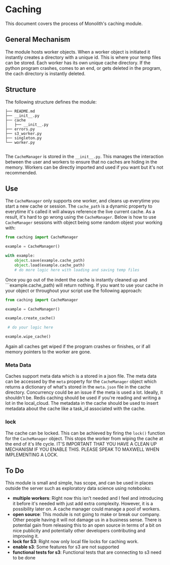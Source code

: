 # Caching
This document covers the process of Monolith's caching module. 

## General Mechanism 
The module hosts worker objects. When a worker object is initiated it instantly creates a directory with a unique id. This is where your temp files can be stored. Each worker has its own unique cache directory. If the python program crashes, comes to an end, or gets deleted in the program, the cach directory is instantly deleted. 

## Structure
The following structure defines the module:

```
├── README.md
├── __init__.py
├── cache
│   ├── __init__.py
├── errors.py
├── s3_worker.py
├── singleton.py
└── worker.py


```
The ```CacheManager``` is stored in the ```__init__.py```. This manages the interaction between the user and workers to ensure that no caches are hiding in the memory. Workers can be directly imported and used if you want but it's not recommended. 

## Use
The ```CacheManager``` only supports one worker, and cleans up everytime you start a new cache or session. The ```cache_path``` is a dynamic property to everytime it's called it will always reference the live current cache. As a result, it's hard to go wrong using the ```CacheManager```. Below is how to use ```CacheManager``` sessions with object being some random objest your working with:

```python
from caching import CacheManager

example = CacheManager()

with example:
	object.save(example.cache_path)
	object.load(example.cache_path)
	# do more logic here with loading and saving temp files 
```
Once you go out of the indent the cache is instantly cleaned up and ```example.cache_path) will return nothing. If you want to use your cache in your object or throughout your script use the following approach:

```python
from caching import CacheManager

example = CacheManager()

example.create_cache()

 # do your logic here

example.wipe_cache()
```
Again all caches get wiped if the program crashes or finishes, or if all memory pointers to the worker are gone. 

### Meta Data
Caches support meta data which is a stored in a json file. The meta data can be accessed by the ```meta``` property 
for the ```CacheManager``` object which returns a dictionary of what's stored in the ```meta.json``` file in the 
cache directory. Concurrency could be an issue if the meta is used a lot. Ideally, it shouldn't be. Redis caching 
should be used if you're reading and writing a lot in the local_cloud. The metadata in the cache should be used to 
insert metadata about the cache like a task_id associated with the cache. 

### lock
The cache can be locked. This can be achieved by firing the ```lock()``` function for the ```CacheManager``` object.
This stops the worker from wiping the cache at the end of it's life cycle. IT'S IMPORTANT THAT YOU HAVE A CLEAN UP 
MECHANISM IF YOU ENABLE THIS. PLEASE SPEAK TO MAXWELL WHEN IMPLEMENTING A LOCK.

## To Do
This module is small and simple, has scope, and can be used in places outside the server such as exploratory data science using notebooks:

- **multiple workers**: Right now this isn't needed and I feel and introducing it before it's needed with just add extra complexity. However, it is a possibility later on. A cache manager could manage a pool of workers. 
-  **open source**: This module is not going to make or break our company. Other people having it will not damage us in a business sense. There is potential gain from releasing this to an open source in terms of a bit on nice publicity and potentially other developers contributing and improving it. 
- **lock for S3**: Right now only local file locks for caching work. 
- **enable s3**: Some features for s3 are not supported 
- **functional tests for s3**: Functional tests that are connecting to s3 need to be done
